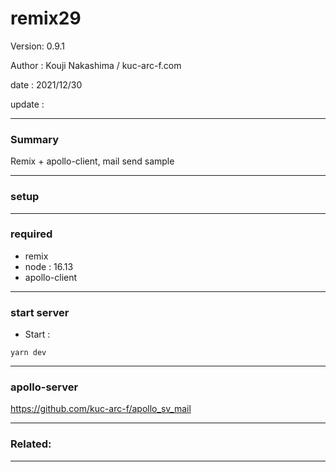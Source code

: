 # remix29

 Version: 0.9.1

 Author : Kouji Nakashima / kuc-arc-f.com

 date  : 2021/12/30  

 update  :

***
### Summary

Remix + apollo-client, mail send sample

***
### setup


***
### required
* remix
* node : 16.13
* apollo-client

***
### start server
* Start :

```
yarn dev
```

***
### apollo-server

https://github.com/kuc-arc-f/apollo_sv_mail

***
### Related: 


***

